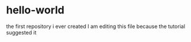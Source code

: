 # hello-world
the first repository i ever created
I am editing this file because the tutorial suggested it
